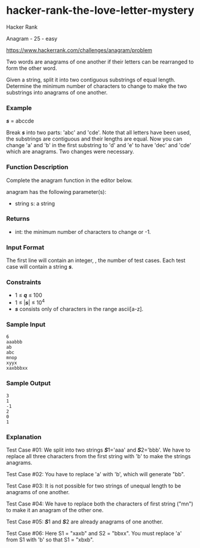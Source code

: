 # hacker-rank-the-love-letter-mystery

Hacker Rank

Anagram - 25 - easy

https://www.hackerrank.com/challenges/anagram/problem

Two words are anagrams of one another if their letters can be rearranged to form the other word.

Given a string, split it into two contiguous substrings of equal length. Determine the minimum number of characters to change to make the two substrings into anagrams of one another.

### **Example**

***s*** = abccde

Break ***s*** into two parts: 'abc' and 'cde'. Note that all letters have been used, the substrings are contiguous and their lengths are equal. Now you can change 'a' and 'b' in the first substring to 'd' and 'e' to have 'dec' and 'cde' which are anagrams. Two changes were necessary.

### **Function Description**

Complete the anagram function in the editor below.

anagram has the following parameter(s):

- string s: a string

### **Returns**

- int: the minimum number of characters to change or -1.

### **Input Format**

The first line will contain an integer, , the number of test cases.
Each test case will contain a string ***s***.

### **Constraints**

- 1 ≤ ***q*** ≤ 100
- 1 ≤ |***s***| ≤ 10<sup>4</sup>
- ***s*** consists only of characters in the range ascii[a-z].

### **Sample Input**

```
6
aaabbb
ab
abc
mnop
xyyx
xaxbbbxx
```

### **Sample Output**

```
3
1
-1
2
0
1
```

### **Explanation**

Test Case #01: We split  into two strings ***S***1='aaa' and ***S***2='bbb'. We have to replace all three characters from the first string with 'b' to make the strings anagrams.

Test Case #02: You have to replace 'a' with 'b', which will generate "bb".

Test Case #03: It is not possible for two strings of unequal length to be anagrams of one another.

Test Case #04: We have to replace both the characters of first string ("mn") to make it an anagram of the other one.

Test Case #05: ***S***1 and ***S***2 are already anagrams of one another.

Test Case #06: Here S1 = "xaxb" and S2 = "bbxx". You must replace 'a' from S1 with 'b' so that S1 = "xbxb".